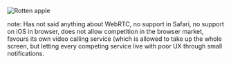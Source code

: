 ![Rotten apple](img/browsers/apple.jpg)

note:
Has not said anything about WebRTC, no support in Safari, no support on iOS in
browser, does not allow competition in the browser market, favours its own
video calling service (which is allowed to take up the whole screen, but
letting every competing service live with poor UX through small notifications.
